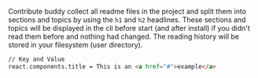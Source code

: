 Contribute buddy collect all readme files in the project and split them into sections and topics by using the `h1` and `h2` headlines. These sections and topics will be displayed in the cli before start (and after install) if you didn't read them before and nothing had changed. The reading history will be stored in your filesystem (user directory).

```html
// Key and Value
react.components.title = This is an <a href="#">example</a>
```
